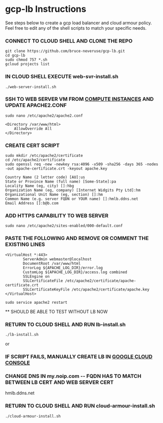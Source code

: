 # gcp-lb Instructions
See steps below to create a gcp load balancer and cloud armour policy.  Feel free to edit any of the shell scripts to match your specific needs.

### CONNECT TO CLOUD SHELL AND CLONE THE REPO
```
git clone https://github.com/bruce-neveruse/gcp-lb.git
cd gcp-lb
sudo chmod 757 *.sh
gcloud projects list

```

### IN CLOUD SHELL EXECUTE web-svr-install.sh
```
./web-server-install.sh
```

###  SSH TO WEB SERVER VM FROM [COMPUTE INSTANCES](https://console.cloud.google.com/compute/instances?:target="_blank") AND UPDATE APACHE2.CONF
```
sudo nano /etc/apache2/apache2.conf
```
```
<Directory /var/www/html>
	AllowOverride All
</Directory>
```

### CREATE CERT SCRIPT
```
sudo mkdir /etc/apache2/certificate
cd /etc/apache2/certificate
sudo openssl req -new -newkey rsa:4096 -x509 -sha256 -days 365 -nodes -out apache-certificate.crt -keyout apache.key
```
	Country Name (2 letter code) [AU]:us
	State or Province Name (full name) [Some-State]:pa
	Locality Name (eg, city) []:hbg
	Organization Name (eg, company) [Internet Widgits Pty Ltd]:hm
	Organizational Unit Name (eg, section) []:hm
	Common Name (e.g. server FQDN or YOUR name) []:hmlb.ddns.net
	Email Address []:b@b.com
	
### ADD HTTPS CAPABILITY TO WEB SERVER
```
sudo nano /etc/apache2/sites-enabled/000-default.conf
```
### PASTE THE FOLLOWING AND REMOVE OR COMMENT THE EXISTING LINES
```
<VirtualHost *:443>
        ServerAdmin webmaster@localhost
        DocumentRoot /var/www/html
        ErrorLog ${APACHE_LOG_DIR}/error.log
        CustomLog ${APACHE_LOG_DIR}/access.log combined
        SSLEngine on
        SSLCertificateFile /etc/apache2/certificate/apache-certificate.crt
        SSLCertificateKeyFile /etc/apache2/certificate/apache.key
</VirtualHost>
```
```
sudo service apache2 restart
```
** SHOULD BE ABLE TO TEST WITHOUT LB NOW 

### RETURN TO CLOUD SHELL AND RUN lb-install.sh

```
./lb-install.sh
```
or

### IF SCRIPT FAILS, MANUALLY CREATE LB IN [GOOGLE CLOUD CONSOLE](https://console.cloud.google.com/net-services/loadbalancing/add/https?:target="_blank")

### CHANGE DNS IN my.noip.com  -- FQDN HAS TO MATCH BETWEEN LB CERT AND WEB SERVER CERT
hmlb.ddns.net

### RETURN TO CLOUD SHELL AND RUN cloud-armour-install.sh
```
./cloud-armour-install.sh
```



